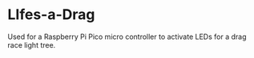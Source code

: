 # LIfes-a-Drag
Used for a Raspberry Pi Pico micro controller to activate LEDs for a drag race light tree. 
